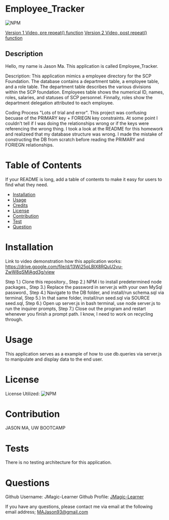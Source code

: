 
# Employee_Tracker
![NPM](https://img.shields.io/npm/l/inquirer)

[Version 1 Video, pre repeat() function](https://drive.google.com/file/d/1fvE6Ljvry9DV7eP8PaTQXCAv4YU1O7CI/view?usp=sharing)
[Version 2 Video, post repeat() function](https://drive.google.com/file/d/1AHeMJXj4cfLfohONvgtQjokRUWX8DCxs/view?usp=sharing)
## Description
Hello, my name is Jason Ma. This application is called Employee_Tracker.
              
Description:
This application mimics a employee directory for the SCP Foundation. The database contains a department table, a employee table, and a role table. The department table describes the various divisions within the SCP foundation. Employees table shows the numerical ID, names, roles, salaries, and statuses of SCP personnel. Finnally, roles show the department delegation attributed to each employee.             
          
Coding Process
"Lots of trial and error". This project was confusing becuase of the PRIMARY key + FORIEGN key constraints. At some point I couldn't tell if I was doing the relationships wrong or if the keys were referencing the wrong thing. I took a look at the README for this homework and realizeed that my database structure was wrong. I made the mistake of constructing the DB from scratch before reading the PRIMARY and FORIEGN relationships.
              
# Table of Contents 
If your README is long, add a table of contents to make it easy for users to find what they need.
- [Installation](##-Installation)
- [Usage](#Usage)
- [Credits](#Credits)
- [License](#license)
- [Contribution](#contribution)
- [Test](#test)
- [Question](#question)
              
# Installation

Link to video demonstration how this application works:
https://drive.google.com/file/d/13Wi25qLBlX8RQuU2vu-ZwW8qSMlAgd3g/view
              

Step 1.) Clone this repository.,
Step 2.) NPM i to install predetermined node packages.,
Step 3.) Replace the password in server.js with your own MySql password.,
Step 4.) Navigate to the DB folder, and install/run schema.sql via terminal,
Step 5.) In that same folder, install/run seed.sql via SOURCE seed.sql,
Step 6.) Open up server.js in bash terminal, use node server.js to run the inquirer prompts,
Step 7.) Close out the program and restart whenever you finish a prompt path. I know, I need to work on recycling through.
             
                     
# Usage
              
This application serves as a example of how to use db.queries via server.js to manipulate and display data to the end user.
                                      
          
# License
            
License Utilized: 
![NPM](https://img.shields.io/npm/l/inquirer)
                      
                      
# Contribution
JASON MA, UW BOOTCAMP
              
# Tests
There is no testing architecture for this application.
              
# Questions
Github Username: JMagic-Learner
Github Profile: 
[JMagic-Learner](https://github.com/JMagic-Learner)
              
If you have any questions, please contact me via email at the following email address;
MAJason93@gmail.com
